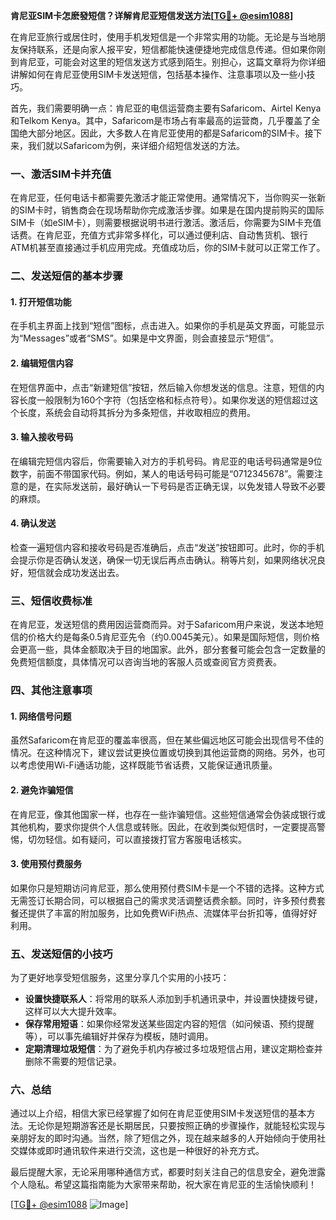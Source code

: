 **肯尼亚SIM卡怎麽發短信？详解肯尼亚短信发送方法[[TG💪+ @esim1088](https://t.me/s/esim1088)]**

在肯尼亚旅行或居住时，使用手机发短信是一个非常实用的功能。无论是与当地朋友保持联系，还是向家人报平安，短信都能快速便捷地完成信息传递。但如果你刚到肯尼亚，可能会对这里的短信发送方式感到陌生。别担心，这篇文章将为你详细讲解如何在肯尼亚使用SIM卡发送短信，包括基本操作、注意事项以及一些小技巧。

首先，我们需要明确一点：肯尼亚的电信运营商主要有Safaricom、Airtel Kenya和Telkom Kenya。其中，Safaricom是市场占有率最高的运营商，几乎覆盖了全国绝大部分地区。因此，大多数人在肯尼亚使用的都是Safaricom的SIM卡。接下来，我们就以Safaricom为例，来详细介绍短信发送的方法。

### 一、激活SIM卡并充值

在肯尼亚，任何电话卡都需要先激活才能正常使用。通常情况下，当你购买一张新的SIM卡时，销售商会在现场帮助你完成激活步骤。如果是在国内提前购买的国际SIM卡（如eSIM卡），则需要根据说明书进行激活。激活后，你需要为SIM卡充值话费。在肯尼亚，充值方式非常多样化，可以通过便利店、自动售货机、银行ATM机甚至直接通过手机应用完成。充值成功后，你的SIM卡就可以正常工作了。

### 二、发送短信的基本步骤

#### 1. 打开短信功能

在手机主界面上找到“短信”图标，点击进入。如果你的手机是英文界面，可能显示为“Messages”或者“SMS”。如果是中文界面，则会直接显示“短信”。

#### 2. 编辑短信内容

在短信界面中，点击“新建短信”按钮，然后输入你想发送的信息。注意，短信的内容长度一般限制为160个字符（包括空格和标点符号）。如果你发送的短信超过这个长度，系统会自动将其拆分为多条短信，并收取相应的费用。

#### 3. 输入接收号码

在编辑完短信内容后，你需要输入对方的手机号码。肯尼亚的电话号码通常是9位数字，前面不带国家代码。例如，某人的电话号码可能是“0712345678”。需要注意的是，在实际发送前，最好确认一下号码是否正确无误，以免发错人导致不必要的麻烦。

#### 4. 确认发送

检查一遍短信内容和接收号码是否准确后，点击“发送”按钮即可。此时，你的手机会提示你是否确认发送，确保一切无误后再点击确认。稍等片刻，如果网络状况良好，短信就会成功发送出去。

### 三、短信收费标准

在肯尼亚，发送短信的费用因运营商而异。对于Safaricom用户来说，发送本地短信的价格大约是每条0.5肯尼亚先令（约0.0045美元）。如果是国际短信，则价格会更高一些，具体金额取决于目的地国家。此外，部分套餐可能会包含一定数量的免费短信额度，具体情况可以咨询当地的客服人员或查阅官方资费表。

### 四、其他注意事项

#### 1. 网络信号问题

虽然Safaricom在肯尼亚的覆盖率很高，但在某些偏远地区可能会出现信号不佳的情况。在这种情况下，建议尝试更换位置或切换到其他运营商的网络。另外，也可以考虑使用Wi-Fi通话功能，这样既能节省话费，又能保证通讯质量。

#### 2. 避免诈骗短信

在肯尼亚，像其他国家一样，也存在一些诈骗短信。这些短信通常会伪装成银行或其他机构，要求你提供个人信息或转账。因此，在收到类似短信时，一定要提高警惕，切勿轻信。如有疑问，可以直接拨打官方客服电话核实。

#### 3. 使用预付费服务

如果你只是短期访问肯尼亚，那么使用预付费SIM卡是一个不错的选择。这种方式无需签订长期合同，可以根据自己的需求灵活调整话费余额。同时，许多预付费套餐还提供了丰富的附加服务，比如免费WiFi热点、流媒体平台折扣等，值得好好利用。

### 五、发送短信的小技巧

为了更好地享受短信服务，这里分享几个实用的小技巧：

- **设置快捷联系人**：将常用的联系人添加到手机通讯录中，并设置快捷拨号键，这样可以大大提升效率。
- **保存常用短语**：如果你经常发送某些固定内容的短信（如问候语、预约提醒等），可以事先编辑好并保存为模板，随时调用。
- **定期清理垃圾短信**：为了避免手机内存被过多垃圾短信占用，建议定期检查并删除不需要的短信记录。

### 六、总结

通过以上介绍，相信大家已经掌握了如何在肯尼亚使用SIM卡发送短信的基本方法。无论你是短期游客还是长期居民，只要按照正确的步骤操作，就能轻松实现与亲朋好友的即时沟通。当然，除了短信之外，现在越来越多的人开始倾向于使用社交媒体或即时通讯软件来进行交流，这也是一种很好的补充方式。

最后提醒大家，无论采用哪种通信方式，都要时刻关注自己的信息安全，避免泄露个人隐私。希望这篇指南能为大家带来帮助，祝大家在肯尼亚的生活愉快顺利！

[[TG💪+ @esim1088](https://t.me/s/esim1088) ![Image](https://i.postimg.cc/4NQfJmqS/Snipaste-2025-05-13-00-14-12.png)]
